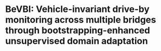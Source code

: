 # BeVBI: Vehicle-invariant drive-by monitoring across multiple bridges through bootstrapping-enhanced unsupervised domain adaptation
